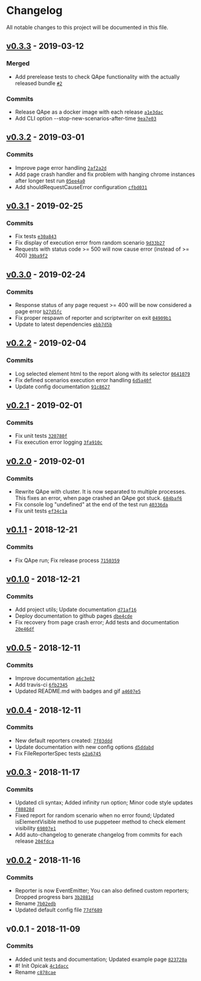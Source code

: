 # Changelog

All notable changes to this project will be documented in this file.

## [v0.3.3](https://github.com/seznam/QApe/compare/v0.3.2...v0.3.3) - 2019-03-12

### Merged

- Add prerelease tests to check QApe functionality with the actually released bundle [`#2`](https://github.com/seznam/QApe/pull/2)

### Commits

- Release QApe as a docker image with each release [`a1e3dac`](https://github.com/seznam/QApe/commit/a1e3dac8b0c068411001356ec4b290fa6b5af53f)
- Add CLI option --stop-new-scenarios-after-time [`9ea7e03`](https://github.com/seznam/QApe/commit/9ea7e03b5f670ddd36b335351063214b657219e3)

## [v0.3.2](https://github.com/seznam/QApe/compare/v0.3.1...v0.3.2) - 2019-03-01

### Commits

- Improve page error handling [`2af2a2d`](https://github.com/seznam/QApe/commit/2af2a2d20b0f56d0cfca06af57d9c36f1c2b9f4e)
- Add page crash handler and fix problem with hanging chrome instances after longer test run [`05ee4a0`](https://github.com/seznam/QApe/commit/05ee4a0c6e5a1ae7325bbaadef420f1a1aa963f9)
- Add shouldRequestCauseError configuration [`cfbd031`](https://github.com/seznam/QApe/commit/cfbd03153424306c26773927296bb4cd5c65d9bc)

## [v0.3.1](https://github.com/seznam/QApe/compare/v0.3.0...v0.3.1) - 2019-02-25

### Commits

- Fix tests [`e30a843`](https://github.com/seznam/QApe/commit/e30a843e0b64c4f1a586b46d555a15f6ef515502)
- Fix display of execution error from random scenario [`9d33b27`](https://github.com/seznam/QApe/commit/9d33b27d1d7c28d66f18ab20393477aaa0035352)
- Requests with status code >= 500 will now cause error (instead of >= 400) [`39ba9f2`](https://github.com/seznam/QApe/commit/39ba9f268d648cc5d32aa6035953b8c73570ed99)

## [v0.3.0](https://github.com/seznam/QApe/compare/v0.2.2...v0.3.0) - 2019-02-24

### Commits

- Response status of any page request >= 400 will be now considered a page error [`b27d5fc`](https://github.com/seznam/QApe/commit/b27d5fc61287dc2eb0456f685147168c85aa2ae2)
- Fix proper respawn of reporter and scriptwriter on exit [`04909b1`](https://github.com/seznam/QApe/commit/04909b112533a916b1125eef594ff6af8a5010b4)
- Update to latest dependencies [`ebb7d5b`](https://github.com/seznam/QApe/commit/ebb7d5bb32a3c91318f586f6a0260c85b76e4262)

## [v0.2.2](https://github.com/seznam/QApe/compare/v0.2.1...v0.2.2) - 2019-02-04

### Commits

- Log selected element html to the report along with its selector [`0641079`](https://github.com/seznam/QApe/commit/0641079967e05e3290c347b9980e333d3d930f04)
- Fix defined scenarios execution error handling [`6d5a40f`](https://github.com/seznam/QApe/commit/6d5a40f16371b85e6e871d628e02c6e676fb5712)
- Update config documentation [`91c8627`](https://github.com/seznam/QApe/commit/91c8627ec64beb501b929882dd6c839327e3ab54)

## [v0.2.1](https://github.com/seznam/QApe/compare/v0.2.0...v0.2.1) - 2019-02-01

### Commits

- Fix unit tests [`320780f`](https://github.com/seznam/QApe/commit/320780f8b05df2481785c4e249dc944ceaa3401b)
- Fix execution error logging [`3fa910c`](https://github.com/seznam/QApe/commit/3fa910c047ca9e264f976ab94f298791255f90db)

## [v0.2.0](https://github.com/seznam/QApe/compare/v0.1.1...v0.2.0) - 2019-02-01

### Commits

- Rewrite QApe with cluster. It is now separated to multiple processes. This fixes an error, when page crashed an QApe got stuck. [`684baf6`](https://github.com/seznam/QApe/commit/684baf659456df1b3ed3b1e8bc7e6c2847fe1535)
- Fix console log "undefined" at the end of the test run [`40336da`](https://github.com/seznam/QApe/commit/40336da76d739ae68931253eee681278eb5ce021)
- Fix unit tests [`ef34c1a`](https://github.com/seznam/QApe/commit/ef34c1ac451fc54c691615e4ba9b8ab09818c7b6)

## [v0.1.1](https://github.com/seznam/QApe/compare/v0.1.0...v0.1.1) - 2018-12-21

### Commits

- Fix QApe run; Fix release process [`7150359`](https://github.com/seznam/QApe/commit/7150359ea463690e8335f44a831f14d68ad4f69a)

## [v0.1.0](https://github.com/seznam/QApe/compare/v0.0.5...v0.1.0) - 2018-12-21

### Commits

- Add project utils; Update documentation [`d71af16`](https://github.com/seznam/QApe/commit/d71af16b5a87d30af4957e5c6f1fe770c199b021)
- Deploy documentation to github pages [`dbe4cde`](https://github.com/seznam/QApe/commit/dbe4cdef39079d89759e4b1d0667850a77a57af4)
- Fix recovery from page crash error; Add tests and documentation [`20e46df`](https://github.com/seznam/QApe/commit/20e46df7607fc525bf70728c30aba826f2e3a2b8)

## [v0.0.5](https://github.com/seznam/QApe/compare/v0.0.4...v0.0.5) - 2018-12-11

### Commits

- Improve documentation [`a6c3e82`](https://github.com/seznam/QApe/commit/a6c3e82f19abf56b551baee72361c9aeb3688662)
- Add travis-ci [`6fb2345`](https://github.com/seznam/QApe/commit/6fb23454c82fcc723990a1996cff795d46d87bab)
- Updated README.md with badges and gif [`a4607e5`](https://github.com/seznam/QApe/commit/a4607e5cb5de55171594ce5cf834dcb7f05c3895)

## [v0.0.4](https://github.com/seznam/QApe/compare/v0.0.3...v0.0.4) - 2018-12-11

### Commits

- New default reporters created: [`7f03ddd`](https://github.com/seznam/QApe/commit/7f03ddd50e8d05f4529087eb5f7eaa04fc357f07)
- Update documentation with new config options [`d5ddabd`](https://github.com/seznam/QApe/commit/d5ddabd976f746a7ffd8676fd3135080c14bb627)
- Fix FileReporterSpec tests [`e2a6745`](https://github.com/seznam/QApe/commit/e2a674530dc74e11e685fdb92646f65f274ac466)

## [v0.0.3](https://github.com/seznam/QApe/compare/v0.0.2...v0.0.3) - 2018-11-17

### Commits

- Updated cli syntax; Added infinity run option; Minor code style updates [`f88828d`](https://github.com/seznam/QApe/commit/f88828d992aebe4be566e4e6da41e5e5c92a7879)
- Fixed report for random scenario when no error found; Updated isElementVisible method to use puppeteer method to check element visibility [`69807e1`](https://github.com/seznam/QApe/commit/69807e17df2e83573febc63fa87b2461cd2db211)
- Add auto-changelog to generate changelog from commits for each release [`204fdca`](https://github.com/seznam/QApe/commit/204fdca1ff18abc093724ff5950f4ed98c5f4618)

## [v0.0.2](https://github.com/seznam/QApe/compare/v0.0.1...v0.0.2) - 2018-11-16

### Commits

- Reporter is now EventEmitter; You can also defined custom reporters; Dropped progress bars [`3b2881d`](https://github.com/seznam/QApe/commit/3b2881d5558de1c4b4181340e1fb8d93c5961d8e)
- Rename [`7b02edb`](https://github.com/seznam/QApe/commit/7b02edb50d7f86e80577c7003d4d9df8336eadd0)
- Updated default config file [`77df689`](https://github.com/seznam/QApe/commit/77df689506bb2eb58a13517cde27795eb706604a)

## v0.0.1 - 2018-11-09

### Commits

- Added unit tests and documentation; Updated example page [`823720a`](https://github.com/seznam/QApe/commit/823720aef7d1f533744e15f386ea06b71b4a0981)
- #! Init Opicak [`4c1dacc`](https://github.com/seznam/QApe/commit/4c1dacc53746376bcb25a3d5638fb1d360d5c95a)
- Rename [`c878cae`](https://github.com/seznam/QApe/commit/c878cae74109e8b565c32a805169fec555836301)
